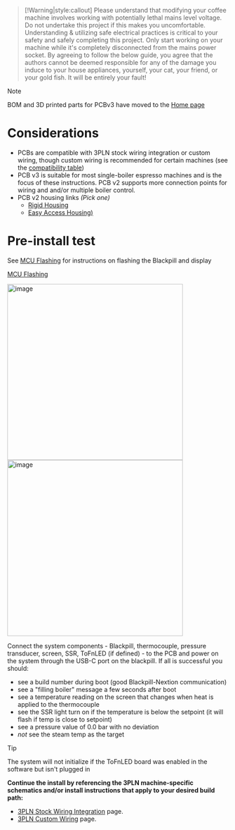 > [!Warning|style:callout]
> Please understand that modifying your coffee machine involves working with potentially lethal mains level voltage. Do not undertake this project if this makes you uncomfortable. Understanding & utilizing safe electrical practices is critical to your safety and safely completing this project. Only start working on your machine while it's completely disconnected from the mains power socket. By agreeing to follow the below guide, you agree that the authors cannot be deemed responsible for any of the damage you induce to your house appliances, yourself, your cat, your friend, or your gold fish. It will be entirely your fault!

>[!Note]
>BOM and 3D printed parts for PCBv3 have moved to the [Home page](README.md#bill-of-materials)

# Considerations
* PCBs are compatible with 3PLN stock wiring integration or custom wiring, though custom wiring is recommended for certain machines (see the [compatibility table](README.md#Compatibility))
* PCB v3 is suitable for most single-boiler espresso machines and is the focus of these instructions. PCB v2 supports more connection points for wiring and and/or multiple boiler control. 
* PCB v2 housing links *(Pick one)*
  * [Rigid Housing](https://www.printables.com/model/260901)
  * [Easy Access Housing)](https://www.printables.com/model/261267)

>

# Pre-install test

See [MCU Flashing](guides-stm32/mcu-flashing.md) for instructions on flashing the Blackpill and display

[MCU Flashing](guides-stm32/mcu-flashing.md ':include')

<!-- tabs:start -->
<!-- tab:GC -->
<img height="400" alt="image" src="schematics/stm32-lv/GC_wiring_PCBv3_LV.png">
<!-- tab:GCP -->
<img height="400" alt="image" src="schematics/stm32-lv/GCP_wiring_PCBv3_LV.png">
<!-- tabs:end -->

Connect the system components - Blackpill, thermocouple, pressure transducer, screen, SSR, ToFnLED (if defined) - to the PCB and power on the system through the USB-C port on the blackpill. If all is successful you should:
- see a build number during boot (good Blackpill-Nextion communication)
- see a "filling boiler" message a few seconds after boot
- see a temperature reading on the screen that changes when heat is applied to the thermocouple
- see the SSR light turn on if the temperature is below the setpoint (it will flash if temp is close to setpoint)
- see a pressure value of 0.0 bar with no deviation
- *not* see the steam temp as the target

>[!Tip]
>The system will not initialize if the ToFnLED board was enabled in the software but isn't plugged in

**Continue the install by referencing the 3PLN machine-specific schematics and/or install instructions that apply to your desired build path:**
* [3PLN Stock Wiring Integration](guides-stm32/3pln-stock-wiring-integration.md) page.
* [3PLN Custom Wiring](guides-stm32/3pln-custom-wiring.md) page.